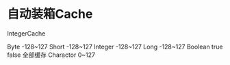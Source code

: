 
# 自动装箱Cache

IntegerCache

Byte  -128~127
Short -128~127
Integer -128~127
Long -128~127
Boolean true false 全部缓存
Charactor 0~127